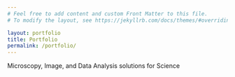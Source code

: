 ```yaml
---
# Feel free to add content and custom Front Matter to this file.
# To modify the layout, see https://jekyllrb.com/docs/themes/#overriding-theme-defaults

layout: portfolio 
title: Portfolio
permalink: /portfolio/
---
```


Microscopy, Image, and Data Analysis solutions for Science

